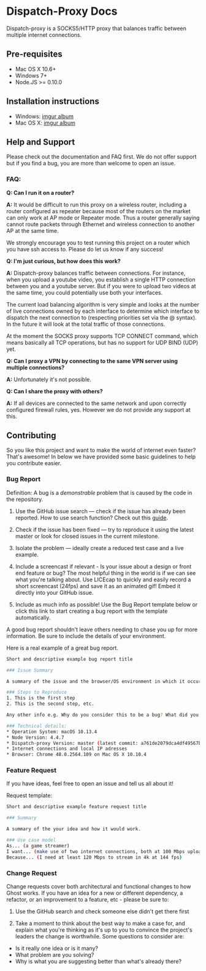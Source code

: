 # Dispatch-Proxy Docs

Dispatch-proxy is a SOCKS5/HTTP proxy that balances traffic between multiple internet connections.

## Pre-requisites
* Mac OS X 10.6+
* Windows 7+
* Node.JS >= 0.10.0

## Installation instructions

* Windows: [imgur album](http://imgur.com/a/0snis)
* Mac OS X: [imgur album](http://imgur.com/a/TSD5F)

## Help and Support
Please check out the documentation and FAQ first. We do not offer support but if you find a bug, you are more than welcome to open an issue.

### FAQ: ###
**Q: Can I run it on a router?**

**A:** It would be difficult to run this proxy on a wireless router, including a router configured as repeater because most of the routers on the market can only work at AP mode or Repeater mode. Thus a router generally saying cannot route packets through Ethernet and wireless connection to another AP at the same time.

We strongly encourage you to test running this project on a router which you have ssh access to. Please do let us know if any success!

**Q: I'm just curious, but how does this work?**

**A:** Dispatch-proxy balances traffic between connections. For instance, when you upload a youtube video, you establish a single HTTP connection between you and a youtube server. But if you were to upload two videos at the same time, you could potentially use both your interfaces.

The current load balancing algorithm is very simple and looks at the number of live connections owned by each interface to determine which interface to dispatch the next connection to (respecting priorities set via the @ syntax). In the future it will look at the total traffic of those connections.

At the moment the SOCKS proxy supports TCP CONNECT command, which means basically all TCP operations, but has no support for UDP BIND (UDP) yet.

**Q: Can I proxy a VPN by connecting to the same VPN server using multiple connections?**

**A:** Unfortunately it's not possible.

**Q: Can I share the proxy with others?**

**A:** If all devices are connected to the same network and upon correctly configured firewall rules, yes. However we do not provide any support at this.

## Contributing
So you like this project and want to make the world of internet even faster? That's awesome! In below we have provided some basic guidelines to help you contribute easier.

### Bug Report
Definition: A bug is a *demonstrable* problem that is caused by the code in the repository.

1. Use the GitHub issue search — check if the issue has already been reported. How to use search function? Check out this [guide](https://help.github.com/articles/using-search-to-filter-issues-and-pull-requests/).

2. Check if the issue has been fixed — try to reproduce it using the latest master or look for closed issues in the current milestone.

3. Isolate the problem — ideally create a reduced test case and a live example.

4. Include a screencast if relevant - Is your issue about a design or front end feature or bug? The most helpful thing in the world is if we can see what you're talking about. Use LICEcap to quickly and easily record a short screencast (24fps) and save it as an animated gif! Embed it directly into your GitHub issue.

5. Include as much info as possible! Use the Bug Report template below or click this link to start creating a bug report with the template automatically.

A good bug report shouldn't leave others needing to chase you up for more information. Be sure to include the details of your environment.

Here is a real example of a great bug report.


```sh
Short and descriptive example bug report title

### Issue Summary

A summary of the issue and the browser/OS environment in which it occurs.

### Steps to Reproduce
1. This is the first step
2. This is the second step, etc.

Any other info e.g. Why do you consider this to be a bug? What did you expect to happen instead?

### Technical details:
* Operation System: macOS 10.13.4
* Node Version: 4.4.7
* Dispatch-proxy Version: master (latest commit: a761de2079dca4df49567b1bddac492f25033985)
* Internet connections and local IP adresses
* Browser: Chrome 48.0.2564.109 on Mac OS X 10.10.4
```

### Feature Request
If you have ideas, feel free to open an issue and tell us all about it!

Request template:
```sh
Short and descriptive example feature request title

### Summary

A summary of the your idea and how it would work.

### Use case model
As... (a game streamer)
I want... (make use of two internet connections, both at 100 Mbps upload)
Because... (I need at least 120 Mbps to stream in 4k at 144 fps)
```

### Change Request
Change requests cover both architectural and functional changes to how Ghost works. If you have an idea for a new or different dependency, a refactor, or an improvement to a feature, etc - please be sure to:

1. Use the GitHub search and check someone else didn't get there first

2. Take a moment to think about the best way to make a case for, and explain what you're thinking as it's up to you to convince the project's leaders the change is worthwhile. Some questions to consider are:

* Is it really one idea or is it many?
* What problem are you solving?
* Why is what you are suggesting better than what's already there?
